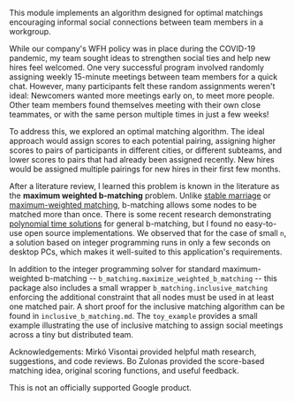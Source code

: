 This module implements an algorithm designed for optimal matchings encouraging
informal social connections between team members in a workgroup.

While our company's WFH policy was in place during the COVID-19 pandemic, my
team sought ideas to strengthen social ties and help new hires feel welcomed.
One very successful program involved randomly assigning weekly 15-minute
meetings between team members for a quick chat. However, many participants felt
these random assignments weren't ideal: Newcomers wanted more meetings early on,
to meet more people. Other team members found themselves meeting with their own
close teammates, or with the same person multiple times in just a few weeks!

To address this, we explored an optimal matching algorithm.  The ideal approach
would assign scores to each potential pairing, assigning
higher scores to pairs of participants in different cities, or different
subteams, and lower scores to pairs that had already been assigned
recently. New hires would be assigned multiple pairings
for new hires in their first few months.

After a literature review, I learned this problem is known in the literature as
the **maximum weighted b-matching** problem. Unlike [stable marriage](https://en.wikipedia.org/wiki/Stable_marriage_problem) or [maximum-weighted
matching](https://networkx.org/documentation/stable/reference/algorithms/generated/networkx.algorithms.matching.max_weight_matching.html#networkx.algorithms.matching.max_weight_matching), b-matching allows some nodes to be matched more than once. There is some recent research demonstrating
[polynomial time solutions](https://arxiv.org/abs/1706.07418) for general
b-matching, but I found no easy-to-use open source implementations. We observed
that for the case of small `n`, a solution based on integer programming runs in
only a few seconds on desktop PCs, which makes it well-suited to this
application's requirements.

In addition to the integer programming solver for standard maximum-weighted
b-matching -- `b_matching.maximize_weighted_b_matching` -- this package also
includes a small wrapper `b_matching.inclusive_matching` enforcing the
additional constraint that all nodes must be used in at least one matched pair.
A short proof for the inclusive matching algorithm can be found in
`inclusive_b_matching.md`. The `toy_example` provides a small example
illustrating the use of inclusive matching to assign social meetings across
a tiny but distributed team.

Acknowledgements: Mirkó Visontai provided helpful math research, suggestions,
and code reviews. Bo Zulonas provided the score-based matching idea, original
scoring functions, and useful feedback.

This is not an officially supported Google product.